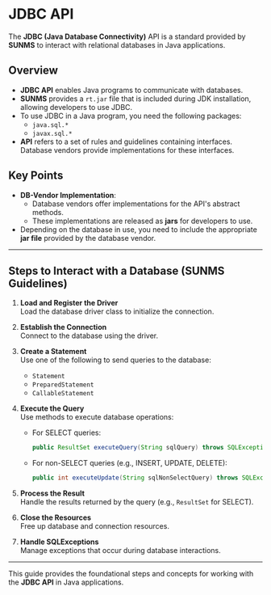 # JDBC API

The **JDBC (Java Database Connectivity)** API is a standard provided by **SUNMS** to interact with relational databases in Java applications.

## Overview
- **JDBC API** enables Java programs to communicate with databases.
- **SUNMS** provides a `rt.jar` file that is included during JDK installation, allowing developers to use JDBC.
- To use JDBC in a Java program, you need the following packages:
  - `java.sql.*`
  - `javax.sql.*`
- **API** refers to a set of rules and guidelines containing interfaces. Database vendors provide implementations for these interfaces.

## Key Points
- **DB-Vendor Implementation**:
  - Database vendors offer implementations for the API's abstract methods.
  - These implementations are released as **jars** for developers to use.
- Depending on the database in use, you need to include the appropriate **jar file** provided by the database vendor.

---

## Steps to Interact with a Database (SUNMS Guidelines)

1. **Load and Register the Driver**  
   Load the database driver class to initialize the connection.  
   
2. **Establish the Connection**  
   Connect to the database using the driver.  

3. **Create a Statement**  
   Use one of the following to send queries to the database:
   - `Statement`
   - `PreparedStatement`
   - `CallableStatement`  

4. **Execute the Query**  
   Use methods to execute database operations:
   - For SELECT queries:
     ```java
     public ResultSet executeQuery(String sqlQuery) throws SQLException
     ```
   - For non-SELECT queries (e.g., INSERT, UPDATE, DELETE):
     ```java
     public int executeUpdate(String sqlNonSelectQuery) throws SQLException
     ```

5. **Process the Result**  
   Handle the results returned by the query (e.g., `ResultSet` for SELECT).  

6. **Close the Resources**  
   Free up database and connection resources.  

7. **Handle SQLExceptions**  
   Manage exceptions that occur during database interactions.

---

This guide provides the foundational steps and concepts for working with the **JDBC API** in Java applications.
